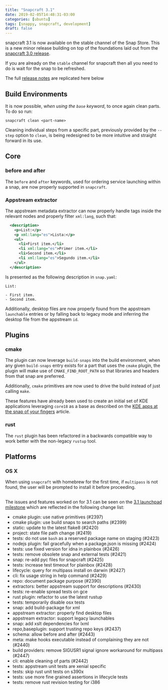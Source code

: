 ```yaml
---
title: "Snapcraft 3.1"
date: 2019-02-05T14:48:31-03:00
categories: [ubuntu]
tags: [snappy, snapcraft, development]
draft: false
---
```


snapcraft 3.1 is now available on the stable channel of the Snap Store. This is a new minor release building on top of the foundations laid out from the [snapcraft 3.0 release](https://github.com/snapcore/snapcraft/releases/tag/3.0).

If you are already on the `stable` channel for snapcraft then all you need to do is wait for the snap to be refreshed.

The full [release notes](https://github.com/snapcore/snapcraft/releases/tag/3.1) are replicated here below

## Build Environments

It is now possible, _when using the `base` keyword_, to once again clean parts. To do so run:

```
snapcraft clean <part-name>
```

Cleaning individual steps from a specific part, previously provided by the `--step` option to `clean`, is being redesigned to be more intuitive and straight forward in its use.

## Core

### before and after
The `before` and `after` keywords, used for ordering service launching within a snap, are now properly supported in `snapcraft`.

### Appstream extractor
The appstream metadata extractor can now properly handle tags inside the relevant nodes and properly filter `xml:lang`, such that:

```xml
  <description>
    <p>List:</p>
    <p xml:lang="es">Lista:</p>
    <ul>
      <li>First item.</li>
      <li xml:lang="es">Primer item.</li>
      <li>Second item.</li>
      <li xml:lang="es">Segundo item.</li>
    </ul>
  </description>
```

Is presented as the following description in `snap.yaml`:
```
List:

- First item.
- Second item.
```

Additionally, desktop files are now properly found from the appstream `launchable` entries or by falling back to legacy mode and inferring the desktop file from the appstream `id`.

## Plugins

### cmake
The plugin can now leverage `build-snaps` into the build environment, when any given `build-snaps` entry exists for a part that uses the `cmake` plugin, the plugin will make use of `CMAKE_FIND_ROOT_PATH` so that libraries and headers from that snap are preferred.

Additionally, `cmake` primitives are now used to drive the build instead of just calling `make`.

These features have already been used to create an initial set of KDE applications leveraging `core18` as a base as described on the [KDE apps at the snap of your fingers](https://snapcraft.io/blog/kde-apps-at-the-snap-of-your-fingers) article.

### rust
The `rust` plugin has been refactored in a backwards compatible way to work better with the non-legacy `rustup` tool.

## Platforms

### OS X
When using `snapcraft` with homebrew for the first time, if `multipass` is not found, the user will be prompted to install it before proceeding.

## 

The issues and features worked on for 3.1 can be seen on the [3.1 launchpad milestone](https://launchpad.net/snapcraft/+milestone/3.1) which are reflected in the following change list:

- cmake plugin: use native primitives (#2397)
- cmake plugin: use build snaps to search paths (#2399)
- static: update to the latest flake8 (#2420)
- project: state file path change (#2419)
- tests: do not use `bash` as a reserved package name on staging (#2423)
- nodejs plugin: fail gracefully when a package.json is missing (#2424)
- tests: use fixed version for idna in plainbox (#2426)
- tests: remove obsolete snap and external tests (#2421)
- snap: re-add pyc files for snapcraft (#2425)
- tests: increase test timeout for plainbox (#2428)
- lifecycle: query for multipass install on darwin (#2427)
- cli: fix usage string in help command (#2429)
- repo: document package purpose (#2390)
- extractors: better appstream support for descriptions (#2430)
- tests: re-enable spread tests on gce
- rust plugin: refactor to use the latest rustup
- tests: temporarily disable osx tests
- snap: add build-package for xml
- appstream extractor: properly find desktop files
- appstream extractor: support legacy launchables
- snap: add xslt dependencies for lxml
- repo,baseplugin: support trusting repo keys (#2437)
- schema: allow before and after (#2443)
- meta: make hooks executable instead of complaining they are not (#2440)
- build providers: remove SIGUSR1 signal ignore workaround for multipass (#2447)
- cli: enable cleaning of parts (#2442)
- tests: appstream unit tests are xenial specific
- tests: skip rust unit tests on s390x
- tests: use more fine grained assertions in lifecycle tests
- tests: remove rust revision testing for i386
